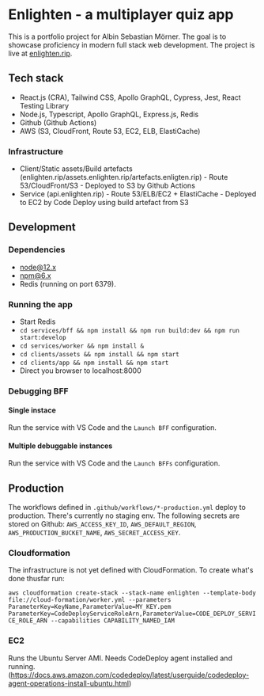# Enlighten - a multiplayer quiz app

This is a portfolio project for Albin Sebastian Mörner. The goal is to showcase proficiency in modern full stack web development. The project is live at [enlighten.rip](https://enlighten.rip).

## Tech stack

- React.js (CRA), Tailwind CSS, Apollo GraphQL, Cypress, Jest, React Testing Library
- Node.js, Typescript, Apollo GraphQL, Express.js, Redis
- Github (Github Actions)
- AWS (S3, CloudFront, Route 53, EC2, ELB, ElastiCache)

### Infrastructure

- Client/Static assets/Build artefacts (enlighten.rip/assets.enlighten.rip/artefacts.enligten.rip) - Route 53/CloudFront/S3 - Deployed to S3 by Github Actions
- Service (api.enlighten.rip) - Route 53/ELB/EC2 + ElastiCache - Deployed to EC2 by Code Deploy using build artefact from S3

## Development

### Dependencies

- node@12.x
- npm@6.x
- Redis (running on port 6379).

### Running the app

- Start Redis
- `cd services/bff && npm install && npm run build:dev && npm run start:develop`
- `cd services/worker && npm install &`
- `cd clients/assets && npm install && npm start`
- `cd clients/app && npm install && npm start`
- Direct you browser to localhost:8000

### Debugging BFF

#### Single instace

Run the service with VS Code and the `Launch BFF` configuration.

#### Multiple debuggable instances

Run the service with VS Code and the `Launch BFFs` configuration.

## Production

The workflows defined in `.github/workflows/*-production.yml` deploy to production. There's currently no staging env. The following secrets are stored on Github: `AWS_ACCESS_KEY_ID`, `AWS_DEFAULT_REGION`, `AWS_PRODUCTION_BUCKET_NAME`, `AWS_SECRET_ACCESS_KEY`.

### Cloudformation

The infrastructure is not yet defined with CloudFormation. To create what's done thusfar run:

`aws cloudformation create-stack --stack-name enlighten --template-body file://cloud-formation/worker.yml --parameters ParameterKey=KeyName,ParameterValue=MY_KEY.pem ParameterKey=CodeDeployServiceRoleArn,ParameterValue=CODE_DEPLOY_SERVICE_ROLE_ARN --capabilities CAPABILITY_NAMED_IAM`

### EC2

Runs the Ubuntu Server AMI. Needs CodeDeploy agent installed and running. (https://docs.aws.amazon.com/codedeploy/latest/userguide/codedeploy-agent-operations-install-ubuntu.html)

